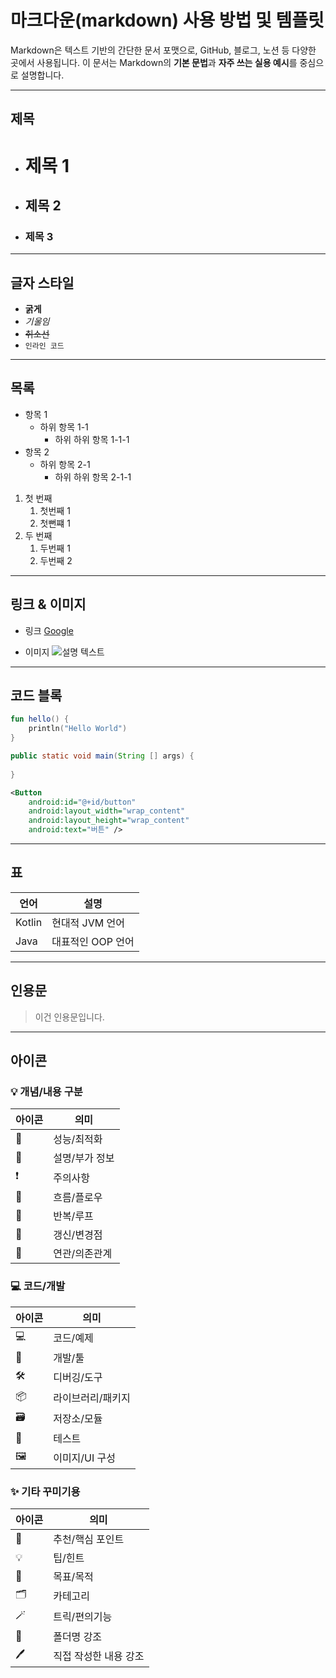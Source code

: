 # 마크다운(markdown) 사용 방법 및 템플릿

Markdown은 텍스트 기반의 간단한 문서 포맷으로, GitHub, 블로그, 노션 등 다양한 곳에서 사용됩니다. 이 문서는 Markdown의 **기본 문법**과 **자주 쓰는 실용 예시**를 중심으로 설명합니다.

---

## 제목

- # 제목 1
- ## 제목 2
- ### 제목 3

---

## 글자 스타일

- **굵게**
- *기울임*
- ~~취소선~~
- `인라인 코드`

---

## 목록

- 항목 1
  + 하위 항목 1-1
    * 하위 하위 항목 1-1-1
- 항목 2
  + 하위 항목 2-1
    * 하위 하위 항목 2-1-1

1. 첫 번째
   1. 첫번째 1
   2. 첫뻔쨰 1
2. 두 번째
   1. 두번째 1
   2. 두번째 2

---

## 링크 & 이미지

- 링크
[Google](https://www.google.com)

- 이미지
![설명 텍스트](https://www.gstatic.com/devrel-devsite/prod/va15d3cf2bbb0f0b76bff872a3310df731db3118331ec014ebef7ea080350285b/android/images/lockup.svg)

---

## 코드 블록

```kotlin
fun hello() {
    println("Hello World")
}
``` 

```java
public static void main(String [] args) {
    
}
```

```xml
<Button
    android:id="@+id/button"
    android:layout_width="wrap_content"
    android:layout_height="wrap_content"
    android:text="버튼" />
```

---

## 표

| 언어   | 설명            |
|--------|-----------------|
| Kotlin | 현대적 JVM 언어 |
| Java   | 대표적인 OOP 언어 |

---

## 인용문
> 이건 인용문입니다.

---

## 아이콘


### 💡 개념/내용 구분

| 아이콘 | 의미     |
|--------|----------|
| 🚀     | 성능/최적화 |
| 💬     | 설명/부가 정보 |
| ❗     | 주의사항     |
| 🧵     | 흐름/플로우  |
| 🔁     | 반복/루프   |
| 🔄     | 갱신/변경점  |
| 🔗     | 연관/의존관계 |

### 💻 코드/개발

| 아이콘 | 의미        |
|--------|-------------|
| 💻     | 코드/예제    |
| 🔧     | 개발/툴      |
| 🛠     | 디버깅/도구   |
| 📦     | 라이브러리/패키지 |
| 🗃️     | 저장소/모듈   |
| 🧪     | 테스트       |
| 🖼️     | 이미지/UI 구성 |

### ✨ 기타 꾸미기용

| 아이콘 | 의미       |
|--------|------------|
| 🌟     | 추천/핵심 포인트 |
| 💡     | 팁/힌트     |
| 🎯     | 목표/목적   |
| 🗂️     | 카테고리    |
| 🪄     | 트릭/편의기능 |
| 📁     | 폴더명 강조 |
| 🖊️     | 직접 작성한 내용 강조 |
